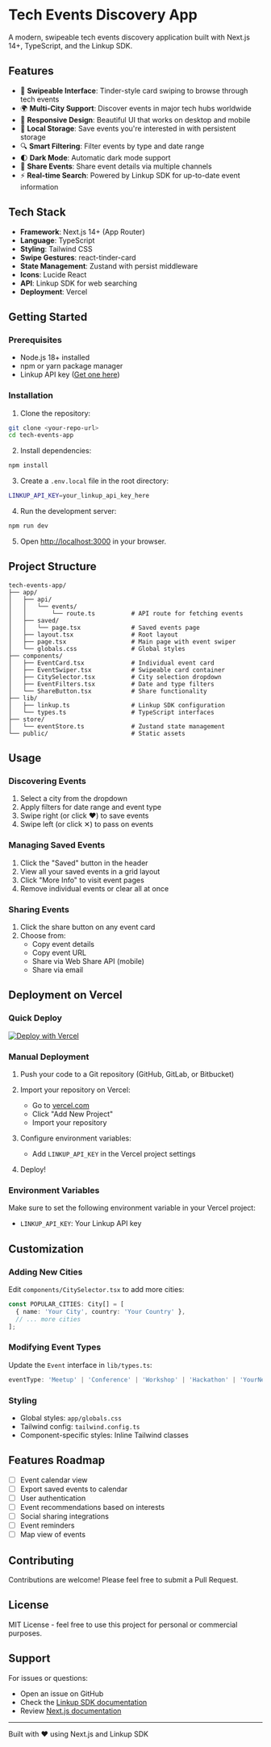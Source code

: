 # Tech Events Discovery App

A modern, swipeable tech events discovery application built with Next.js 14+, TypeScript, and the Linkup SDK.

## Features

- 🎯 **Swipeable Interface**: Tinder-style card swiping to browse through tech events
- 🌍 **Multi-City Support**: Discover events in major tech hubs worldwide
- 📱 **Responsive Design**: Beautiful UI that works on desktop and mobile
- 💾 **Local Storage**: Save events you're interested in with persistent storage
- 🔍 **Smart Filtering**: Filter events by type and date range
- 🌓 **Dark Mode**: Automatic dark mode support
- 🔗 **Share Events**: Share event details via multiple channels
- ⚡ **Real-time Search**: Powered by Linkup SDK for up-to-date event information

## Tech Stack

- **Framework**: Next.js 14+ (App Router)
- **Language**: TypeScript
- **Styling**: Tailwind CSS
- **Swipe Gestures**: react-tinder-card
- **State Management**: Zustand with persist middleware
- **Icons**: Lucide React
- **API**: Linkup SDK for web searching
- **Deployment**: Vercel

## Getting Started

### Prerequisites

- Node.js 18+ installed
- npm or yarn package manager
- Linkup API key ([Get one here](https://linkup.so))

### Installation

1. Clone the repository:
```bash
git clone <your-repo-url>
cd tech-events-app
```

2. Install dependencies:
```bash
npm install
```

3. Create a `.env.local` file in the root directory:
```bash
LINKUP_API_KEY=your_linkup_api_key_here
```

4. Run the development server:
```bash
npm run dev
```

5. Open [http://localhost:3000](http://localhost:3000) in your browser.

## Project Structure

```
tech-events-app/
├── app/
│   ├── api/
│   │   └── events/
│   │       └── route.ts          # API route for fetching events
│   ├── saved/
│   │   └── page.tsx              # Saved events page
│   ├── layout.tsx                # Root layout
│   ├── page.tsx                  # Main page with event swiper
│   └── globals.css               # Global styles
├── components/
│   ├── EventCard.tsx             # Individual event card
│   ├── EventSwiper.tsx           # Swipeable card container
│   ├── CitySelector.tsx          # City selection dropdown
│   ├── EventFilters.tsx          # Date and type filters
│   └── ShareButton.tsx           # Share functionality
├── lib/
│   ├── linkup.ts                 # Linkup SDK configuration
│   └── types.ts                  # TypeScript interfaces
├── store/
│   └── eventStore.ts             # Zustand state management
└── public/                       # Static assets
```

## Usage

### Discovering Events

1. Select a city from the dropdown
2. Apply filters for date range and event type
3. Swipe right (or click ❤️) to save events
4. Swipe left (or click ✕) to pass on events

### Managing Saved Events

1. Click the "Saved" button in the header
2. View all your saved events in a grid layout
3. Click "More Info" to visit event pages
4. Remove individual events or clear all at once

### Sharing Events

1. Click the share button on any event card
2. Choose from:
   - Copy event details
   - Copy event URL
   - Share via Web Share API (mobile)
   - Share via email

## Deployment on Vercel

### Quick Deploy

[![Deploy with Vercel](https://vercel.com/button)](https://vercel.com/new/clone)

### Manual Deployment

1. Push your code to a Git repository (GitHub, GitLab, or Bitbucket)

2. Import your repository on Vercel:
   - Go to [vercel.com](https://vercel.com)
   - Click "Add New Project"
   - Import your repository

3. Configure environment variables:
   - Add `LINKUP_API_KEY` in the Vercel project settings

4. Deploy!

### Environment Variables

Make sure to set the following environment variable in your Vercel project:

- `LINKUP_API_KEY`: Your Linkup API key

## Customization

### Adding New Cities

Edit `components/CitySelector.tsx` to add more cities:

```typescript
const POPULAR_CITIES: City[] = [
  { name: 'Your City', country: 'Your Country' },
  // ... more cities
];
```

### Modifying Event Types

Update the `Event` interface in `lib/types.ts`:

```typescript
eventType: 'Meetup' | 'Conference' | 'Workshop' | 'Hackathon' | 'YourNewType';
```

### Styling

- Global styles: `app/globals.css`
- Tailwind config: `tailwind.config.ts`
- Component-specific styles: Inline Tailwind classes

## Features Roadmap

- [ ] Event calendar view
- [ ] Export saved events to calendar
- [ ] User authentication
- [ ] Event recommendations based on interests
- [ ] Social sharing integrations
- [ ] Event reminders
- [ ] Map view of events

## Contributing

Contributions are welcome! Please feel free to submit a Pull Request.

## License

MIT License - feel free to use this project for personal or commercial purposes.

## Support

For issues or questions:
- Open an issue on GitHub
- Check the [Linkup SDK documentation](https://linkup.so/docs)
- Review [Next.js documentation](https://nextjs.org/docs)

---

Built with ❤️ using Next.js and Linkup SDK
